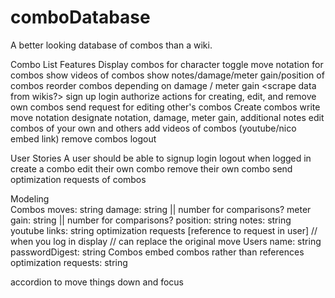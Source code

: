 # comboDatabase
A better looking database of combos than a wiki.

Combo List
	Features
		<Display game>
			<Display game systems>
			<Display characters>
				Display combos for character
					toggle move notation for combos
					show videos of combos
					show notes/damage/meter gain/position of combos
					reorder combos depending on damage / meter gain
					<show different routes for the same combo>
					<show move list of each character>
						<scrape data from wikis?>
		sign up
		login
			authorize actions for creating, edit, and remove own combos
			send request for editing other's combos
			<Create game>
				<Create characters>
					Create combos
						write move notation
						designate notation, damage, meter gain, additional notes
					edit combos of your own and others
					add videos of combos (youtube/nico embed link)
					remove combos
		logout


User Stories
A user should be able to
	signup
	login
	logout
	when logged in
		<create a game>
			<create a character>
				create a combo
				edit their own combo
				remove their own combo
				send optimization requests of combos
	<reorder combos depending on certain factors>
	<switch move notation>
	<see an image of each move when moused over or highlighted>
	<see a full movelist of a character>

Modeling			   
	<Game>
		<Character>
			Combos
				moves: string
				damage: string || number for comparisons?
				meter gain: string || number for comparisons?
				position: string
				notes: string
				youtube links: string
				optimization requests
					[reference to request in user] // when you log in display  // can replace the original move
	Users
		name: string
		passwordDigest: string
		Combos
			embed combos rather than references
		optimization requests: string

accordion to move things down and focus
